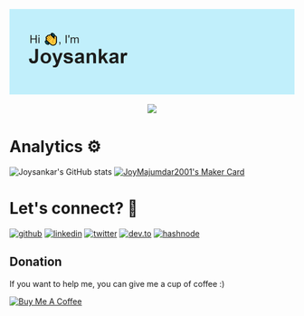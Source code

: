 ![Header Image](header.png)
<p align="center">
     <img src="https://readme-typing-svg.herokuapp.com?font=&center=true&width=500&height=45&lines=I+am+an+android+developer" />
 
</p>

# Analytics ⚙️
![Joysankar's GitHub stats](https://github-readme-stats.vercel.app/api?username=JoyMajumdar2001&show_icons=true&theme=synthwave)
<a href="https://makers.appwrite.io/JoyMajumdar2001">
    <img src="https://appwrite.io/cards/makers/JoyMajumdar2001" alt="JoyMajumdar2001's Maker Card" />
</a>

# Let's connect? 🤝
[![github](https://img.shields.io/badge/github-000000?style=for-the-badge&logo=github&logoColor=white)](https://github.com/JoyMajumdar2001)
[![linkedin](https://img.shields.io/badge/linkedin-0A66C2?style=for-the-badge&logo=linkedin&logoColor=white)](https://www.linkedin.com/in/joysankar2001/)
[![twitter](https://img.shields.io/badge/twitter-1DA1F2?style=for-the-badge&logo=twitter&logoColor=white)](https://twitter.com/)
[![dev.to](https://img.shields.io/badge/dev-000000?style=for-the-badge&logo=dev.to&logoColor=white)](https://dev.to/joysankar2001)
[![hashnode](https://img.shields.io/badge/hashnode-000000?style=for-the-badge&logo=hashnode&logoColor=white)](https://hashnode.com/@joysankar)

## Donation
If you want to help me, you can give me a cup of coffee :) 

<a href="https://www.buymeacoffee.com/joysankar" target="_blank"><img src="https://bmc-cdn.nyc3.digitaloceanspaces.com/BMC-button-images/custom_images/orange_img.png" alt="Buy Me A Coffee" style="height: auto !important;width: auto !important;" ></a>

<!---
JoyMajumdar2001/JoyMajumdar2001 is a ✨ special ✨ repository because its `README.md` (this file) appears on your GitHub profile.
You can click the Preview link to take a look at your changes.
--->
